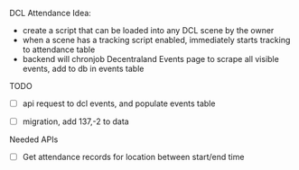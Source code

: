 DCL Attendance Idea:

- create a script that can be loaded into any DCL scene by the owner
- when a scene has a tracking script enabled, immediately starts tracking to attendance table
- backend will chronjob Decentraland Events page to scrape all visible events, add to db in events table

TODO 
- [ ]  api request to dcl events, and populate events table
- [ ] migration, add 137,-2 to data




Needed APIs

- [ ] Get attendance records for location between start/end time
